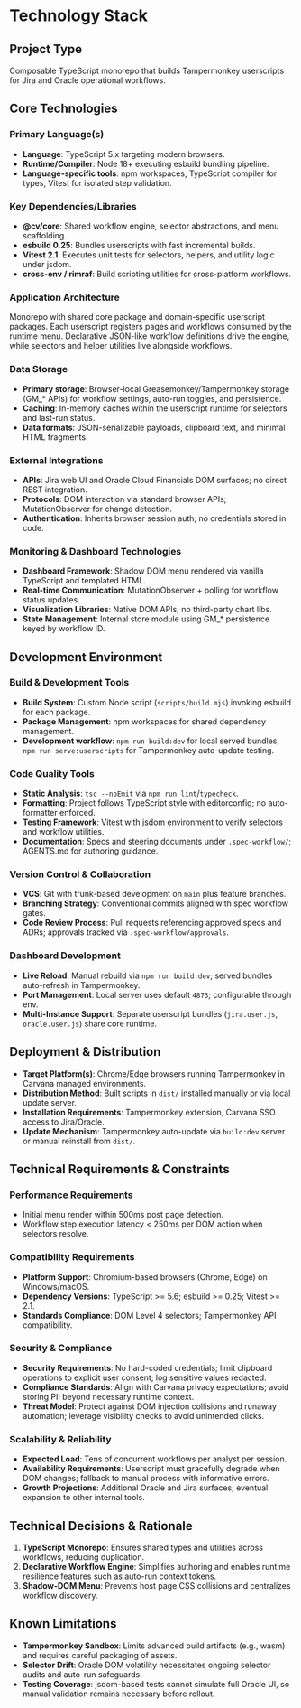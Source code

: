 # Technology Stack

## Project Type
Composable TypeScript monorepo that builds Tampermonkey userscripts for Jira and Oracle operational workflows.

## Core Technologies

### Primary Language(s)
- **Language**: TypeScript 5.x targeting modern browsers.
- **Runtime/Compiler**: Node 18+ executing esbuild bundling pipeline.
- **Language-specific tools**: npm workspaces, TypeScript compiler for types, Vitest for isolated step validation.

### Key Dependencies/Libraries
- **@cv/core**: Shared workflow engine, selector abstractions, and menu scaffolding.
- **esbuild 0.25**: Bundles userscripts with fast incremental builds.
- **Vitest 2.1**: Executes unit tests for selectors, helpers, and utility logic under jsdom.
- **cross-env / rimraf**: Build scripting utilities for cross-platform workflows.

### Application Architecture
Monorepo with shared core package and domain-specific userscript packages. Each userscript registers pages and workflows consumed by the runtime menu. Declarative JSON-like workflow definitions drive the engine, while selectors and helper utilities live alongside workflows.

### Data Storage
- **Primary storage**: Browser-local Greasemonkey/Tampermonkey storage (GM_* APIs) for workflow settings, auto-run toggles, and persistence.
- **Caching**: In-memory caches within the userscript runtime for selectors and last-run status.
- **Data formats**: JSON-serializable payloads, clipboard text, and minimal HTML fragments.

### External Integrations
- **APIs**: Jira web UI and Oracle Cloud Financials DOM surfaces; no direct REST integration.
- **Protocols**: DOM interaction via standard browser APIs; MutationObserver for change detection.
- **Authentication**: Inherits browser session auth; no credentials stored in code.

### Monitoring & Dashboard Technologies
- **Dashboard Framework**: Shadow DOM menu rendered via vanilla TypeScript and templated HTML.
- **Real-time Communication**: MutationObserver + polling for workflow status updates.
- **Visualization Libraries**: Native DOM APIs; no third-party chart libs.
- **State Management**: Internal store module using GM_* persistence keyed by workflow ID.

## Development Environment

### Build & Development Tools
- **Build System**: Custom Node script (`scripts/build.mjs`) invoking esbuild for each package.
- **Package Management**: npm workspaces for shared dependency management.
- **Development workflow**: `npm run build:dev` for local served bundles, `npm run serve:userscripts` for Tampermonkey auto-update testing.

### Code Quality Tools
- **Static Analysis**: `tsc --noEmit` via `npm run lint`/`typecheck`.
- **Formatting**: Project follows TypeScript style with editorconfig; no auto-formatter enforced.
- **Testing Framework**: Vitest with jsdom environment to verify selectors and workflow utilities.
- **Documentation**: Specs and steering documents under `.spec-workflow/`; AGENTS.md for authoring guidance.

### Version Control & Collaboration
- **VCS**: Git with trunk-based development on `main` plus feature branches.
- **Branching Strategy**: Conventional commits aligned with spec workflow gates.
- **Code Review Process**: Pull requests referencing approved specs and ADRs; approvals tracked via `.spec-workflow/approvals`.

### Dashboard Development
- **Live Reload**: Manual rebuild via `npm run build:dev`; served bundles auto-refresh in Tampermonkey.
- **Port Management**: Local server uses default `4873`; configurable through env.
- **Multi-Instance Support**: Separate userscript bundles (`jira.user.js`, `oracle.user.js`) share core runtime.

## Deployment & Distribution
- **Target Platform(s)**: Chrome/Edge browsers running Tampermonkey in Carvana managed environments.
- **Distribution Method**: Built scripts in `dist/` installed manually or via local update server.
- **Installation Requirements**: Tampermonkey extension, Carvana SSO access to Jira/Oracle.
- **Update Mechanism**: Tampermonkey auto-update via `build:dev` server or manual reinstall from `dist/`.

## Technical Requirements & Constraints

### Performance Requirements
- Initial menu render within 500ms post page detection.
- Workflow step execution latency < 250ms per DOM action when selectors resolve.

### Compatibility Requirements
- **Platform Support**: Chromium-based browsers (Chrome, Edge) on Windows/macOS.
- **Dependency Versions**: TypeScript >= 5.6; esbuild >= 0.25; Vitest >= 2.1.
- **Standards Compliance**: DOM Level 4 selectors; Tampermonkey API compatibility.

### Security & Compliance
- **Security Requirements**: No hard-coded credentials; limit clipboard operations to explicit user consent; log sensitive values redacted.
- **Compliance Standards**: Align with Carvana privacy expectations; avoid storing PII beyond necessary runtime context.
- **Threat Model**: Protect against DOM injection collisions and runaway automation; leverage visibility checks to avoid unintended clicks.

### Scalability & Reliability
- **Expected Load**: Tens of concurrent workflows per analyst per session.
- **Availability Requirements**: Userscript must gracefully degrade when DOM changes; fallback to manual process with informative errors.
- **Growth Projections**: Additional Oracle and Jira surfaces; eventual expansion to other internal tools.

## Technical Decisions & Rationale
1. **TypeScript Monorepo**: Ensures shared types and utilities across workflows, reducing duplication.
2. **Declarative Workflow Engine**: Simplifies authoring and enables runtime resilience features such as auto-run context tokens.
3. **Shadow-DOM Menu**: Prevents host page CSS collisions and centralizes workflow discovery.

## Known Limitations
- **Tampermonkey Sandbox**: Limits advanced build artifacts (e.g., wasm) and requires careful packaging of assets.
- **Selector Drift**: Oracle DOM volatility necessitates ongoing selector audits and auto-run safeguards.
- **Testing Coverage**: jsdom-based tests cannot simulate full Oracle UI, so manual validation remains necessary before rollout.
